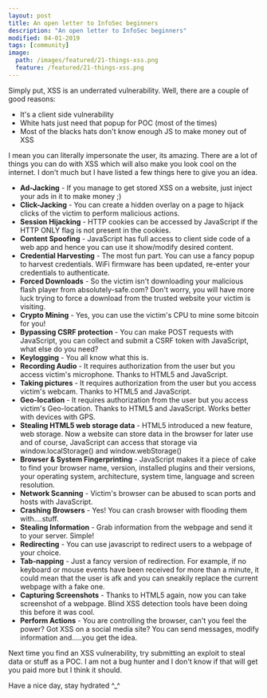 ```yaml
---
layout: post
title: An open letter to InfoSec beginners
description: "An open letter to InfoSec beginners"
modified: 04-01-2019
tags: [community]
image:
  path: /images/featured/21-things-xss.png
  feature: /featured/21-things-xss.png
---
```


Simply put, XSS is an underrated vulnerability. Well,  there are a couple of good reasons:
- It's a client side vulnerability
- White hats just need that popup for POC (most of the times)
- Most of the blacks hats don't know enough JS to make money out of XSS

I mean you can literally impersonate the user, its amazing. There are a lot of  things you can do with XSS which will also make you look cool on the internet. I don't much but I have listed a few things here to give you an idea.

- **Ad-Jacking** - If you manage to get stored XSS on a website, just inject your ads in it to make money ;)
- **Click-Jacking** - You can create a hidden overlay on a page to hijack clicks of the victim to perform malicious actions.
- **Session Hijacking** - HTTP cookies can be accessed by JavaScript if the HTTP ONLY flag is not present in the cookies.
- **Content Spoofing** - JavaScript has full access to client side code of a web app and hence you can use it show/modify desired content.
- **Credential Harvesting** - The most fun part. You can use a fancy popup to harvest credentials. WiFi firmware has been updated, re-enter your credentials to authenticate.
- **Forced Downloads** - So the victim isn't downloading your malicious flash player from absolutely-safe.com? Don't worry, you will have more luck trying to force a download from the trusted website your victim is visiting.
- **Crypto Mining** - Yes, you can use the victim's CPU to mine some bitcoin for you!
- **Bypassing CSRF protection** - You can make POST requests with JavaScript, you can collect and submit a CSRF token with JavaScript, what else do you need?
- **Keylogging** - You all know what this is.
- **Recording Audio** - It requires authorization from the user but you access victim's microphone. Thanks to HTML5 and JavaScript.
- **Taking pictures** - It requires authorization from the user but you access victim's webcam. Thanks to HTML5 and JavaScript.
- **Geo-location** - It requires authorization from the user but you access victim's Geo-location. Thanks to HTML5 and JavaScript. Works better with devices with GPS.
- **Stealing HTML5 web storage data** - HTML5 introduced a new feature, web storage. Now a website can store data in the browser for later use and of course, JavaScript can access that storage via window.localStorage() and window.webStorage()
- **Browser & System Fingerprinting** - JavaScript makes it a piece of cake to find your browser name, version, installed plugins and their versions, your operating system, architecture, system time, language and screen resolution.
- **Network Scanning** - Victim's browser can be abused to scan ports and hosts with JavaScript.
- **Crashing Browsers** - Yes! You can crash browser with flooding them with….stuff.
- **Stealing Information** - Grab information from the webpage and send it to your server. Simple!
- **Redirecting** - You can use javascript to redirect users to a webpage of your choice.
- **Tab-napping** - Just a fancy version of redirection. For example, if no keyboard or mouse events have been received for more than a minute, it could mean that the user is afk and you can sneakily replace the current webpage with a fake one.
- **Capturing Screenshots** - Thanks to HTML5 again, now you can take screenshot of a webpage. Blind XSS detection tools have been doing this before it was cool.
- **Perform Actions** - You are controlling the browser, can't you feel the power? Got XSS on a social media site? You can send messages, modify information and…..you get the idea.

Next time you find an XSS vulnerability, try submitting an exploit to steal data or stuff as a POC. I am not a bug hunter and I don't know if that will get you paid more but I think it should.

Have a nice day, stay hydrated ^_^
